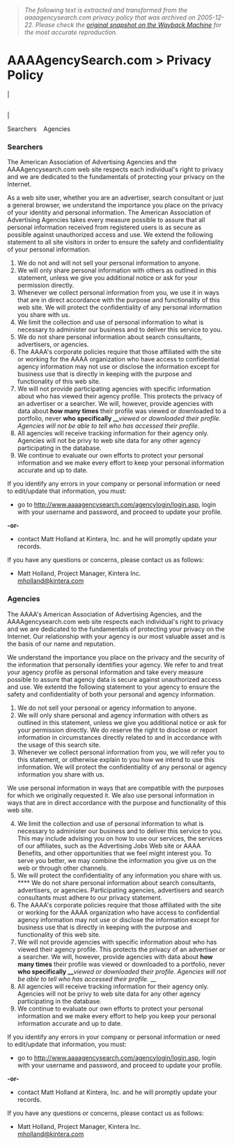 > *The following text is extracted and transformed from the aaaagencysearch.com privacy policy that was archived on 2005-12-22. Please check the [original snapshot on the Wayback Machine](https://web.archive.org/web/20051222053518id_/http%3A//aaaagencysearch.com/info/privacy.asp) for the most accurate reproduction.*

# AAAAgencySearch.com > Privacy Policy

|   
[](https://web.archive.org/web/20051222053518id_/http%3A//aaaagencysearch.com/default.asp)  
  
[](https://web.archive.org/web/20051222053518id_/http%3A//aaaagencysearch.com/search/AdvancedSearch1.asp)  
  
[](https://web.archive.org/web/20051222053518id_/http%3A//aaaagencysearch.com/search/Register.asp)  
  
  
  
[](https://web.archive.org/web/20051222053518id_/http%3A//aaaagencysearch.com/help/help.asp)  
  
[](https://web.archive.org/web/20051222053518id_/http%3A//aaaagencysearch.com/info/info.asp)  
  
  
[](http://www.aaaa.org/)  
| 

  
Searchers    Agencies  


### Searchers

The American Association of Advertising Agencies and the AAAAgencysearch.com web site respects each individual's right to privacy and we are dedicated to the fundamentals of protecting your privacy on the Internet. 

As a web site user, whether you are an advertiser, search consultant or just a general browser, we understand the importance you place on the privacy of your identity and personal information. The American Association of Advertising Agencies takes every measure possible to assure that all personal information received from registered users is as secure as possible against unauthorized access and use. We extend the following statement to all site visitors in order to ensure the safety and confidentiality of your personal information.

  1. We do not and will not sell your personal information to anyone.
  2. We will only share personal information with others as outlined in this statement, unless we give you additional notice or ask for your permission directly. 
  3. Whenever we collect personal information from you, we use it in ways that are in direct accordance with the purpose and functionality of this web site. We will protect the confidentiality of any personal information you share with us.
  4. We limit the collection and use of personal information to what is necessary to administer our business and to deliver this service to you. 
  5. We do not share personal information about search consultants, advertisers, or agencies. 
  6. The AAAA's corporate policies require that those affiliated with the site or working for the AAAA organization who have access to confidential agency information may not use or disclose the information except for business use that is directly in keeping with the purpose and functionality of this web site.
  7. We will not provide participating agencies with specific information about who has viewed their agency profile. This protects the privacy of an advertiser or a searcher. We will, however, provide agencies with data about **how many times** their profile was viewed or downloaded to a portfolio, never **who specifically __**_viewed or downloaded their profile. Agencies will not be able to tell who has accessed their profile_.
  8. All agencies will receive tracking information for their agency only. Agencies will not be privy to web site data for any other agency participating in the database.
  9. We continue to evaluate our own efforts to protect your personal information and we make every effort to keep your personal information accurate and up to date.

If you identify any errors in your company or personal information or need to edit/update that information, you must: 
  * go to <http://www.aaaagencysearch.com/agencylogin/login.asp>, login with your username and password, and proceed to update your profile.
  
 **-or-**  

  * contact Matt Holland at Kintera, Inc. and he will promptly update your records.



If you have any questions or concerns, please contact us as follows: 

  * Matt Holland, Project Manager, Kintera Inc.  
[mholland@kintera.com](mailto:mholland@kintera.com)



### Agencies

The AAAA's American Association of Advertising Agencies, and the AAAAgencysearch.com web site respects each individual's right to privacy and we are dedicated to the fundamentals of protecting your privacy on the Internet. Our relationship with your agency is our most valuable asset and is the basis of our name and reputation.

We understand the importance you place on the privacy and the security of the information that personally identifies your agency. We refer to and treat your agency profile as personal information and take every measure possible to assure that agency data is secure against unauthorized access and use. We extentd the following statement to your agency to ensure the safety and confidentiality of both your personal and agency information.

  1. We do not sell your personal or agency information to anyone.
  2. We will only share personal and agency information with others as outlined in this statement, unless we give you additional notice or ask for your permission directly. We do reserve the right to disclose or report information in circumstances directly related to and in accordance with the usage of this search site. 
  3. Whenever we collect personal information from you, we will refer you to this statement, or otherwise explain to you how we intend to use this information. We will protect the confidentiality of any personal or agency information you share with us.

We use personal information in ways that are compatible with the purposes for which we originally requested it. We also use personal information in ways that are in direct accordance with the purpose and functionality of this web site. 

  4. We limit the collection and use of personal information to what is necessary to administer our business and to deliver this service to you. This may include advising you on how to use our services, the services of our affiliates, such as the Advertising Jobs Web site or AAAA Benefits, and other opportunities that we feel might interest you. To serve you better, we may combine the information you give us on the web or through other channels.
  5. We will protect the confidentiality of any information you share with us. **** We do not share personal information about search consultants, advertisers, or agencies. Participating agencies, advertisers and search consultants must adhere to our privacy statement.
  6. The AAAA's corporate policies require that those affiliated with the site or working for the AAAA organization who have access to confidential agency information may not use or disclose the information except for business use that is directly in keeping with the purpose and functionality of this web site.
  7. We will not provide agencies with specific information about who has viewed their agency profile. This protects the privacy of an advertiser or a searcher. We will, however, provide agencies with data about **how many times** their profile was viewed or downloaded to a portfolio, never **who specifically __**_viewed or downloaded their profile. Agencies will not be able to tell who has accessed their profile._
 __
  8. All agencies will receive tracking information for their agency only. Agencies will not be privy to web site data for any other agency participating in the database.
  9. We continue to evaluate our own efforts to protect your personal information and we make every effort to help you keep your personal information accurate and up to date.

If you identify any errors in your company or personal information or need to edit/update that information, you must: 
  * go to <http://www.aaaagencysearch.com/agencylogin/login.asp>, login with your username and password, and proceed to update your profile.
  
 **-or-**  

  * contact Matt Holland at Kintera, Inc. and he will promptly update your records.



If you have any questions or concerns, please contact us as follows: 

  * Matt Holland, Project Manager, Kintera Inc.  
[mholland@kintera.com](mailto:mholland@kintera.com)


